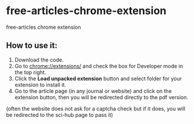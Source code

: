# free-articles-chrome-extension
free-articles chrome extension

## How to use it:

1. Download the code.
2. Go to  [chrome://extensions/](chrome://extensions/) and check the box for Developer mode in the top right.
3. Click the __Load unpacked extension__ button and select folder for your extension to install it.
4. Go to the article page (in any journal or website) and click on the extension button, 
then you will be redirected directly to the pdf version.

(often the website does not ask for a captcha check  but if it does, you will be redirected to the sci-hub page to pass it)
